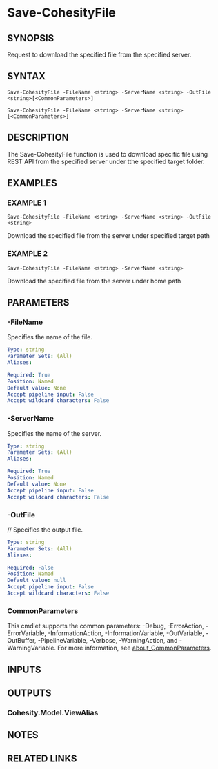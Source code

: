 # Save-CohesityFile

## SYNOPSIS
Request to download the specified file from the specified server.

## SYNTAX

```
Save-CohesityFile -FileName <string> -ServerName <string> -OutFile <string>[<CommonParameters>]
```
```
Save-CohesityFile -FileName <string> -ServerName <string> [<CommonParameters>]
```

## DESCRIPTION
The Save-CohesityFile function is used to download specific file using REST API from the specified server under tthe specified target folder.

## EXAMPLES

### EXAMPLE 1
```
Save-CohesityFile -FileName <string> -ServerName <string> -OutFile <string>
```
Download the specified file from the server under specified target path

### EXAMPLE 2
```
Save-CohesityFile -FileName <string> -ServerName <string>       
```
Download the specified file from the server under home path

## PARAMETERS

### -FileName
Specifies the name of the file.

```yaml
Type: string
Parameter Sets: (All)
Aliases:

Required: True
Position: Named
Default value: None
Accept pipeline input: False
Accept wildcard characters: False
```

### -ServerName
Specifies the name of the server.

```yaml
Type: string
Parameter Sets: (All)
Aliases:

Required: True
Position: Named
Default value: None
Accept pipeline input: False
Accept wildcard characters: False
```

### -OutFile
// Specifies the output file. 

```yaml
Type: string
Parameter Sets: (All)
Aliases:

Required: False
Position: Named
Default value: null
Accept pipeline input: False
Accept wildcard characters: False
```

### CommonParameters
This cmdlet supports the common parameters: -Debug, -ErrorAction, -ErrorVariable, -InformationAction, -InformationVariable, -OutVariable, -OutBuffer, -PipelineVariable, -Verbose, -WarningAction, and -WarningVariable. For more information, see [about_CommonParameters](http://go.microsoft.com/fwlink/?LinkID=113216).

## INPUTS

## OUTPUTS

### Cohesity.Model.ViewAlias
## NOTES

## RELATED LINKS
